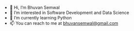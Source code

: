 - 👋 Hi, I’m Bhuvan Semwal
- 👀 I’m interested in Software Development and Data Science
- 🌱 I’m currently learning Python
- 📫 You can reach to me at bhuvansemwal@gmail.com

<!---
bhuvansemwal/bhuvansemwal is a ✨ special ✨ repository because its `README.md` (this file) appears on your GitHub profile.
You can click the Preview link to take a look at your changes.
--->
